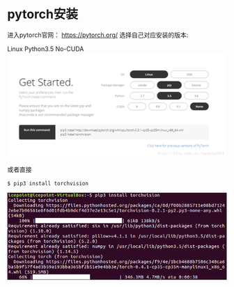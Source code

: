 # pytorch安装
进入pytorch官网： https://pytorch.org/
选择自己对应安装的版本:

Linux Python3.5 No-CUDA
![](../__pics/pytorch安装.png)

或者直接
```shell
$ pip3 install torchvision
```
![](../__pics/torchvision.png)
